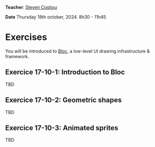 **Teacher**: [Steven Costiou](https://kloum.io/costiou)

**Date** Thursday 18th october, 2024. 8h30 - 11h45

# Exercises

You will be introduced to [Bloc](https://github.com/pharo-graphics/Bloc), a low-level UI drawing infrastructure & framework.

## Exercice 17-10-1: Introduction to Bloc

TBD

## Exercice 17-10-2: Geometric shapes

TBD

## Exercice 17-10-3: Animated sprites

TBD